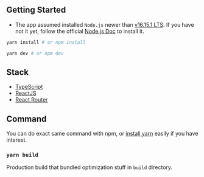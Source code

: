 ## Getting Started

- The app assumed installed `Node.js` newer than [v16.15.1 LTS](https://nodejs.org/en/).
  If you have not it yet, follow the official [Node.js Doc](https://nodejs.org/en/) to install it.


```bash
yarn install # or npm install
```

```bash
yarn dev # or npm dev
```

## Stack

- [TypeScript](https://www.typescriptlang.org/) 
- [ReactJS](https://reactjs.org/)
- [React Router](https://reactrouter.com/)

## Command

You can do exact same command with npm, or [install yarn](https://classic.yarnpkg.com/en/docs/install#mac-stable) easily if you have interest.

### `yarn build`

 Production build that bundled optimization stuff in `build` directory.